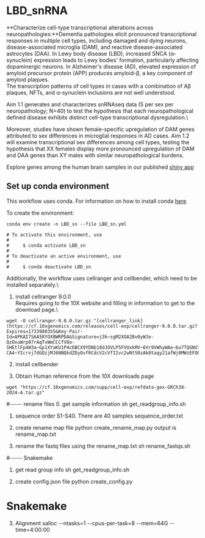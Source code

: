# LBD_snRNA
**Characterize cell-type transcriptional alterations across neuropathologies:**Dementia pathologies elicit pronounced transcriptional responses in multiple cell types, including damaged and dying neurons, disease-associated microglia (DAM), and reactive disease-associated astrocytes (DAA). In Lewy body disease (LBD), increased SNCA (α-synuclein) expression leads to Lewy bodies' formation, particularly affecting dopaminergic neurons. In Alzheimer's disease (AD), elevated expression of amyloid precursor protein (APP) produces amyloid-β, a key component of amyloid plaques.\
The transcription patterns of cell types in cases with a combination of Aβ plaques, NFTs, and α-synuclein inclusions are not well understood.

Aim 1.1 generates and characterizes snRNAseq data (5 per sex per neuropathology; N=40) to test the hypothesis that each neuropathological defined disease exhibits distinct cell-type transcriptional dysregulation.\

Moreover, studies have shown female-specific upregulation of DAM genes attributed to sex differences in microglial responses in AD cases.
Aim 1.2 will examine transcriptional sex differences among cell types, testing the hypothesis that XX females display more pronounced upregulation of DAM and DAA genes than XY males with similar neuropathological burdens.

Explore genes among the human brain samples in our published [shiny app](https://fryerlab.shinyapps.io/LBD_snRNA/)


## Set up conda environment
This workflow uses conda. For information on how to install conda [here](https://docs.conda.io/projects/conda/en/latest/user-guide/index.html)

To create the environment:
```
conda env create -n LBD_sn --file LBD_sn.yml

# To activate this environment, use
#
#     $ conda activate LBD_sn
#
# To deactivate an active environment, use
#
#     $ conda deactivate LBD_sn
```

Additionally, the workflow uses cellranger and cellbender, which need to be installed separately.\
1. install cellranger 9.0.0\
Requires going to the 10X website and filling in information to get to the download page.\
```
wget -O cellranger-9.0.0.tar.gz "[cellranger_link](https://cf.10xgenomics.com/releases/cell-exp/cellranger-9.0.0.tar.gz?Expires=1733980355&Key-Pair-Id=APKAI7S6A5RYOXBWRPDA&Signature=j3k~sgM2XOA2Bv0yWJe-QzOxuWrp07rAqTvWmCCCfV8o-SHEtlFp4W3a~Gp1XYaKU1P4c6BCX9YDNb18dJOVLP5FVUxkMV~6Vr9VWhyWAe~bu7TQGNV3N4k8cjnXowWaY8qtSXubiq2SYw~95TQjL4DZx58leAFfcvPEfbUbKjOyUk8tGZhjKF7M~qGkIYrZcbz8uzB0nH~nP5p0XiLwUQgspyOhrN4xdufLVhguoUrMG25u8tWpUUfy~uxmo2z-CA4~YIcrvj7dGQzjMJ6NNQkdZDyOvfRCdcV2cVfIIvc2wNt50zAk0taqy21afWj0MWzEFOQ0eyrsUlONsiuSIA__)"
```
2. install cellbender

3. Obtain Human reference from the 10X downloads page 
```
wget "https://cf.10xgenomics.com/supp/cell-exp/refdata-gex-GRCh38-2024-A.tar.gz"
```

#----- rename files 
0. get sample information
sh get_readgroup_info.sh

1. sequence order S1-S40. There are 40 samples
sequence_order.txt

2. create rename map file 
python create_rename_map.py
output is rename_map.txt

3. rename the fastq files using the rename_map.txt
sh rename_fastqs.sh

#----- Snakemake
1. get read group info
sh get_readgroup_info.sh

2. create config.json file 
python create_config.py

# Snakemake 
3. Alignment
salloc --ntasks=1 --cpus-per-task=8 --mem=64G --time=4:00:00

